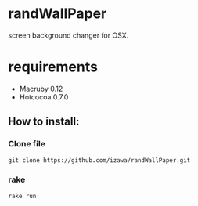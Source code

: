 # randWallPaper
screen background changer for OSX.

# requirements
* Macruby 0.12
* Hotcocoa 0.7.0

## How to install:
### Clone file
    git clone https://github.com/izawa/randWallPaper.git

### rake
    rake run
